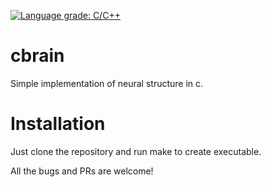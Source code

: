 [![Language grade: C/C++](https://img.shields.io/lgtm/grade/cpp/g/Auxilus/cbrain.svg?logo=lgtm&logoWidth=18)](https://lgtm.com/projects/g/Auxilus/cbrain/context:cpp)

# cbrain
Simple implementation of neural structure in c.

# Installation
Just clone the repository and run make to create executable.

All the bugs and PRs are welcome!
